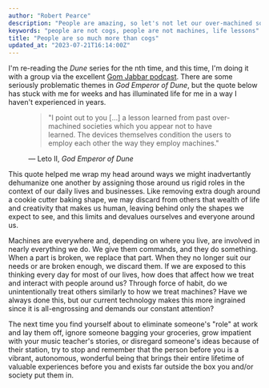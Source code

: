 ```yaml
---
author: "Robert Pearce"
description: "People are amazing, so let's not let our over-machined society cause us to treat them like machines."
keywords: "people are not cogs, people are not machines, life lessons"
title: "People are so much more than cogs"
updated_at: "2023-07-21T16:14:00Z"
---
```


I'm re-reading the _Dune_ series for the nth time, and this time, I'm doing it
with a group via the excellent [Gom Jabbar
podcast](https://www.loreparty.com/show/gom-jabbar/). There are some seriously
problematic themes in <i>God Emperor of Dune</i>, but the quote below has stuck with me
for weeks and has illuminated life for me in a way I haven't experienced in
years.

<figure>
  <blockquote>
    "I point out to you […] a lesson learned from past over-machined societies
    which you appear not to have learned. The devices themselves condition the
    users to employ each other the way they employ machines."
  </blockquote>
  <figcaption>
    — Leto II, <cite>God Emperor of Dune</cite>
  </figcaption>
</figure>

This quote helped me wrap my head around ways we might inadvertantly dehumanize
one another by assigning those around us rigid roles in the context of our daily
lives and businesses. Like removing extra dough around a cookie cutter baking
shape, we may discard from others that wealth of life and creativity that makes
us human, leaving behind only the shapes we expect to see, and this limits and
devalues ourselves and everyone around us.

Machines are everywhere and, depending on where you live, are involved in nearly
everything we do. We give them commands, and they do something. When a part is
broken, we replace that part. When they no longer suit our needs or are broken
enough, we discard them. If we are exposed to this thinking every day for most
of our lives, how does that affect how we treat and interact with people around
us? Through force of habit, do we unintentionally treat others similarly to how
we treat machines? Have we always done this, but our current technology makes
this more ingrained since it is all-engrossing and demands our constant
attention?

The next time you find yourself about to eliminate someone's "role" at work and
lay them off, ignore someone bagging your groceries, grow impatient with your
music teacher's stories, or disregard someone's ideas because of their station,
try to stop and remember that the person before you is a vibrant, autonomous,
wonderful being that brings their entire lifetime of valuable experiences before
you and exists far outside the box you and/or society put them in.
